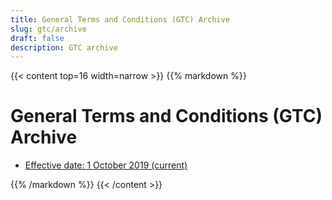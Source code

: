 ```yaml
---
title: General Terms and Conditions (GTC) Archive
slug: gtc/archive
draft: false
description: GTC archive
---
```


{{< content top=16 width=narrow >}}
{{% markdown %}}
# General Terms and Conditions (GTC) Archive

* [Effective date: 1 October 2019 (current)](/gtc/archive/20191001)

{{% /markdown %}}
{{< /content >}}
